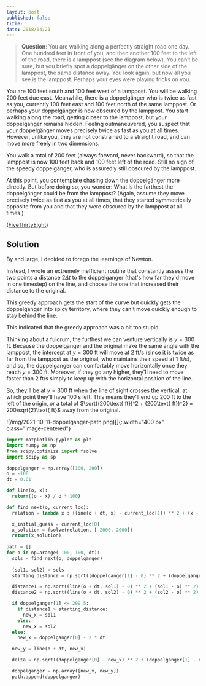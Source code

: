 ```yaml
---
layout: post
published: false
title: 
date: 2018/04/21
---
```


>**Question**: You are walking along a perfectly straight road one day. One hundred feet in front of you, and then another 100 feet to the left of the road, there is a lamppost (see the diagram below). You can’t be sure, but you briefly spot a doppelgänger on the other side of the lamppost, the same distance away. You look again, but now all you see is the lamppost. Perhaps your eyes were playing tricks on you.

You are 100 feet south and 100 feet west of a lamppost. You will be walking 200 feet due east. Meanwhile, there is a doppelgänger who is twice as fast as you, currently 100 feet east and 100 feet north of the same lamppost.
Or perhaps your doppelgänger is now obscured by the lamppost. You start walking along the road, getting closer to the lamppost, but your doppelganger remains hidden. Feeling outmaneuvered, you suspect that your doppelgänger moves precisely twice as fast as you at all times. However, unlike you, they are not constrained to a straight road, and can move more freely in two dimensions.

You walk a total of 200 feet (always forward, never backward), so that the lamppost is now 100 feet back and 100 feet left of the road. Still no sign of the speedy doppelgänger, who is assuredly still obscured by the lamppost.

At this point, you contemplate chasing down the doppelgänger more directly. But before doing so, you wonder: What is the farthest the doppelgänger could be from the lamppost? (Again, assume they move precisely twice as fast as you at all times, that they started symmetrically opposite from you and that they were obscured by the lamppost at all times.)

<!--more-->

([FiveThirtyEight](https://fivethirtyeight.com/features/can-you-evade-your-evil-twin/))

## Solution

By and large, I decided to forego the learnings of Newton. 

Instead, I wrote an extremely inefficient routine that constantly assess the two points a distance $2\Delta t$ to the doppelganger (that's how far they'd move in one timestep) on the line, and choose the one that increased their distance to the original.

This greedy approach gets the start of the curve but quickly gets the doppelganger into spicy territory, where they can't move quickly enough to stay behind the line. 

This indicated that the greedy approach was a bit too stupid. 

Thinking about a fulcrum, the furthest we can venture vertically is $y = 300\text{ ft}.$ Because the doppelganger and the original make the same angle with the lamppost, the intercept at $y = 300\text{ ft}$ will move at $2 \text{ ft/s}$ (since it is twice as far from the lamppost as the original, who maintains their speed at $1 \text{ ft/s}$), and so, the doppelganger can comfortably move horizontally once they reach $y=300\text{ ft}.$  Moreover, if they go any higher, they'll need to move faster than $2\text{ ft/s}$ simply to keep up with the horizontal position of the line. 

So, they'll be at $y = 300\text{ ft}$ when the line of sight crosses the vertical, at which point they'll have $100\text{ s}$ left. This means they'll end up $200 \text{ ft}$ to the left of the origin, or a total of $\sqrt{(200\text{ ft})^2 + (200\text{ ft})^2} = 200\sqrt{2}\text{ ft}$ away from the original.

!(/img/2021-10-11-doppelganger-path.png)[]{:.width="400 px" class="image-centered"}

<!-- Once we're there, we might be in a tricky spot. How fast do we need to move to stay on the line? To start, the vertical line at 300 ft is moving at $2 \text{ft/s}$ when it passes vertical. But how fast does the intercept at $y = 300\text{ ft}$ move in general?  -->

```python
import matplotlib.pyplot as plt
import numpy as np
from scipy.optimize import fsolve
import scipy as sp

doppelganger = np.array([100, 200])
o = -100
dt = 0.01

def line(o, x):
  return((o - x) / o * 100)

def find_next(o, current_loc):
  relation = lambda x : (line(o + dt, x) - current_loc[1]) ** 2 + (x - current_loc[0]) ** 2 - (2 * dt) ** 2

  x_initial_guess = current_loc[0]
  x_solution = fsolve(relation, [-2000, 2000])
  return(x_solution)
  
path = []
for o in np.arange(-100, 100, dt):
  sols = find_next(o, doppelganger)
    
  (sol1, sol2) = sols
  starting_distance = np.sqrt((doppelganger[1] - 0) ** 2 + (doppelganger[0] - o) ** 2)

  distance1 = np.sqrt((line(o + dt, sol1) - 0) ** 2 + (sol1 - o) ** 2)
  distance2 = np.sqrt((line(o + dt, sol2) - 0) ** 2 + (sol2 - o) ** 2)

  if doppelganger[1] <= 299.5:
    if distance1 > starting_distance:
      new_x = sol1
    else:
      new_x = sol2
  else:
    new_x = doppelganger[0] - 2 * dt

  new_y = line(o + dt, new_x)

  delta = np.sqrt((doppelganger[0] - new_x) ** 2 + (doppelganger[1] - new_y) ** 2)

  doppelganger = np.array([new_x, new_y])
  path.append(doppelganger)

```


<br>
